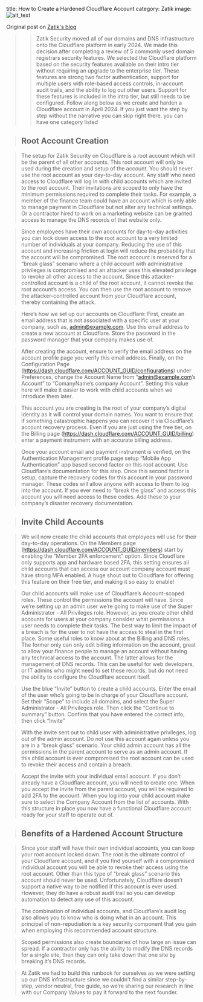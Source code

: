 title: How to Create a Hardened Cloudflare Account
category: Zatik
image: ![alt_text]({static}/images/Zatik-text.png)


Original post on [Zatik's blog](https://www.zatik.io/blog/how-to-create-a-hardened-cloudflare-account)

>> Zatik Security moved all of our domains and DNS infrastructure onto the Cloudflare platform in early 2024. We made this decision after completing a review of 5 commonly used domain registrars security features. We selected the Cloudflare platform based on the security features available on their intro tier without requiring an upgrade to the enterprise tier. These features are strong two factor authentication,  support for multiple users with role-based access controls, in-account audit trails, and the ability to log out other users. Support for these features is included in the intro tier, but still needs to be configured. Follow along below as we create and harden a Cloudflare account in April 2024. If you just want the step by step without the narrative you can skip right there. 
you can have one category listed 

> ## Root Account Creation

> The setup for Zatik Security on Cloudflare is a root account which will be the parent of all other accounts. This root account will only be used during the creation and setup of the account. You should never use the root account as your day-to-day account. Any staff who need access to Cloudflare will log in with child accounts which are invited to the root account. Their invitations are scoped to only have the minimum permissions required to complete their tasks. For example, a member of the finance team could have an account which is only able to manage payment in Cloudflare but not alter any technical settings. Or a contractor hired to work on a marketing website can be granted access to manage the DNS records of that website only. 

> Since employees have their own accounts for day-to-day activities you can lock down access to the root account to a very limited number of individuals at your company. Reducing the use of this account and increasing friction at login will reduce the probability that the account will be compromised. The root account is reserved for a “break glass” scenario where a child account with administrative privileges is compromised and an attacker uses this elevated privilege to revoke all other access to the account. Since this attacker-controlled account is a child of the root account, it cannot revoke the root account’s access. You can then use the root account to remove the attacker-controlled account from your Cloudflare account, thereby containing the attack.

> Here’s how we set up our accounts on Cloudflare: First, create an email address that is not associated with a specific user at your company, such as, admin@example.com. Use this email address to create a new account at Cloudflare. Store the password in the password manager that your company makes use of. 

> After creating the account, ensure to verify the email address on the account profile page you verify this email address. Finally, on the Configuration Page (https://dash.cloudflare.com/ACCOUNT_GUID/configurations) under Preferences, change the Account Name from “admin@example.com’s Account” to “ComanyName’s company Account”. Setting this value here will make it easier to work with child accounts when we introduce them later.

> This account you are creating is the root of your company’s digital identity as it will control your domain names. You want to ensure that if something catastrophic happens you can recover it via Cloudflare’s account recovery process. Even if you are just using the free tier, on the Billing page (https://dash.cloudflare.com/ACCOUNT_GUID/billing) enter a payment instrument with an accurate billing address.

> Once your account email and payment instrument is verified, on the Authentication Management profile page setup “Mobile App Authentication” app based second factor on this root account. Use Cloudflare’s documentation for this step. Once this second factor is setup, capture the recovery codes for this account in your password manager. These codes will allow anyone with access to them to log into the account. If you ever need to “break the glass” and access this account you will need access to these codes. Add these to your company’s disaster recovery documentation.

> ## Invite Child Accounts

> We will now create the child accounts that employees will use for their day-to-day operations. On the Members page (https://dash.cloudflare.com/ACCOUNT_GUID/members) start by enabling the “Member 2FA enforcement” option. Since Cloudflare only supports app and hardware based 2FA, this setting ensures all child accounts that can access our account company account must have strong MFA enabled. A huge shout out to Cloudflare for offering this feature on their free tier, and making it so easy to enable! 

> Our child accounts will make use of Cloudflare’s Account-scoped roles. These control the permissions the account will have. Since we’re setting up an admin user we’re going to make use of the Super Administrator - All Privileges role. However, as you create other child accounts for users at your company consider what permissions a user needs to complete their tasks. The best way to limit the impact of a breach is for the user to not have the access to steal in the first place. Some useful roles to know about at the Billing and DNS roles. The former only can only edit billing information on the account, great to allow your finance people to manage an account without having any technical access to the account. The latter allows for the management of DNS records. This can be useful for web developers, or IT admins who might need to set these records, but do not need the ability to configure the Cloudflare account itself. 

> Use the  blue “Invite” button to create a child accounts. Enter the email of the user who’s going to be in charge of your Cloudflare account. Set their “Scope” to include all domains, and select the Super Administrator - All Privileges role. Then click the “Continue to summary” button. Confirm that you have entered the correct info, then click “Invite” 

> With the invite sent out to child user with administrative privileges, log out of the admin account. Do not use this account again unless you are in a “break glass” scenario. Your child admin account has all the permissions in the parent account to serve as an admin account. If this child account is ever compromised the root account can be used to revoke their access and contain a breach. 

> Accept the invite with your individual email account. If you don’t already have a Cloudflare account, you will need to create one. When you accept the invite from the parent account, you will be required to add 2FA to the account. When you log into your child account make sure to select the Company Account from the list of accounts. With this structure in place you now have a functional Cloudflare account ready for your staff to operate out of.

> ## Benefits of a Hardened Account Structure 

> Since your staff will have their own individual accounts, you can keep your root account locked down. The root is the ultimate control of your Cloudflare account, and if you find yourself with a compromised individual account you will be able to revoke their access using the root account. Other than this type of “break glass” scenario this account should never be used. Unfortunately, Cloudflare doesn’t support a native way to be notified if this account is ever used. However, they do have a robust audit trail so you can develop automation to detect any use of this account. 

> The combination of individual accounts, and Cloudflare’s audit log also allows you to know who is doing what in an account. This principal of non-repudiation is a key security component that you gain when employing this recommended account structure.

> Scoped permissions also create boundaries of how large an issue can spread. If a contractor only has the ability to modify the DNS records for a single site, then they can only take down that one site by breaking it’s DNS records. 

> At Zatik we had to build this runbook for ourselves as we were setting up our DNS infrastructure since we couldn’t find a similar step-by-step, vendor neutral, free guide, so we’re sharing our research in line with our Company Values to pay it forward to the next founder.  

